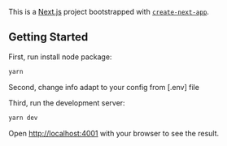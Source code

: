 This is a [Next.js](https://nextjs.org/) project bootstrapped with [`create-next-app`](https://github.com/vercel/next.js/tree/canary/packages/create-next-app).

## Getting Started

First, run install node package:

```bash
yarn
```

Second, change info adapt to your config from [.env] file

Third, run the development server:

```bash
yarn dev
```

Open [http://localhost:4001](http://localhost:4001) with your browser to see the result.
